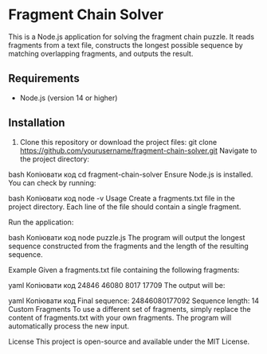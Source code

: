 # Fragment Chain Solver

This is a Node.js application for solving the fragment chain puzzle. It reads fragments from a text file, constructs the longest possible sequence by matching overlapping fragments, and outputs the result.

## Requirements

- Node.js (version 14 or higher)

## Installation

1. Clone this repository or download the project files:
   git clone https://github.com/yourusername/fragment-chain-solver.git
   Navigate to the project directory:

bash
Копіювати код
cd fragment-chain-solver
Ensure Node.js is installed. You can check by running:

bash
Копіювати код
node -v
Usage
Create a fragments.txt file in the project directory. Each line of the file should contain a single fragment.

Run the application:

bash
Копіювати код
node puzzle.js
The program will output the longest sequence constructed from the fragments and the length of the resulting sequence.

Example
Given a fragments.txt file containing the following fragments:

yaml
Копіювати код
24846
46080
8017
17709
The output will be:

yaml
Копіювати код
Final sequence: 24846080177092
Sequence length: 14
Custom Fragments
To use a different set of fragments, simply replace the content of fragments.txt with your own fragments. The program will automatically process the new input.

License
This project is open-source and available under the MIT License.

